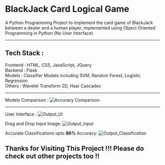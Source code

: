 # BlackJack Card Logical Game  
A Python Programming Project to implement the card game of BlackJack between a dealer and a human player, implemented using Object Oriented Programming in Python (No User Interface)
<hr>

## Tech Stack : 
Frontend : HTML, CSS, JavaScript, JQuery <br>
Backend : Flask <br>
Models : Classifier Models including SVM, Random Forest, Logistic Regression <br>
Others : Wavelet Transform 2D, Haar Cascades
<hr>


Models Comparison :
![Accuracy Comparison](https://github.com/user-attachments/assets/5a8ff917-d3f7-4642-9ca2-99bc791cf4c0)
<hr>

User Interface : 
![Output_UI](https://github.com/user-attachments/assets/e384c913-f70f-4898-b603-7e84b50f588f)

Drag and Drop Input Image:
![Output_input](https://github.com/user-attachments/assets/84a01c90-df1e-47db-8670-3f88fd71ff4a)

Accurate Classifications upto <b>86%</b> Accuracy:
![Output_Classification](https://github.com/user-attachments/assets/01e392b8-c234-4845-97c5-cd2ebaaa0dc3)


## Thanks for Visiting This Project !!! Please do check out other projects too !!
